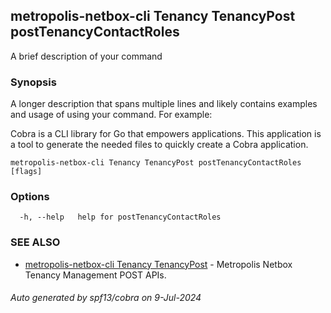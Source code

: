 ## metropolis-netbox-cli Tenancy TenancyPost postTenancyContactRoles

A brief description of your command

### Synopsis

A longer description that spans multiple lines and likely contains examples
and usage of using your command. For example:

Cobra is a CLI library for Go that empowers applications.
This application is a tool to generate the needed files
to quickly create a Cobra application.

```
metropolis-netbox-cli Tenancy TenancyPost postTenancyContactRoles [flags]
```

### Options

```
  -h, --help   help for postTenancyContactRoles
```

### SEE ALSO

* [metropolis-netbox-cli Tenancy TenancyPost]()	 - Metropolis Netbox Tenancy Management POST APIs.

###### Auto generated by spf13/cobra on 9-Jul-2024

